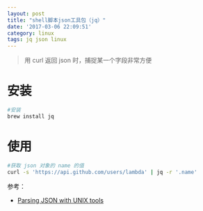 ```yaml
---
layout: post
title: "shell脚本json工具包（jq）"
date: '2017-03-06 22:09:51'
category: linux
tags: jq json linux
---
```


> 用 curl 返回 json 时，捕捉某一个字段非常方便

# 安装
```bash
#安装
brew install jq
```

# 使用
```bash
#获取 json 对象的 name 的值
curl -s 'https://api.github.com/users/lambda' | jq -r '.name'
```

参考：
- [Parsing JSON with UNIX tools](http://stackoverflow.com/questions/1955505/parsing-json-with-unix-tools)

